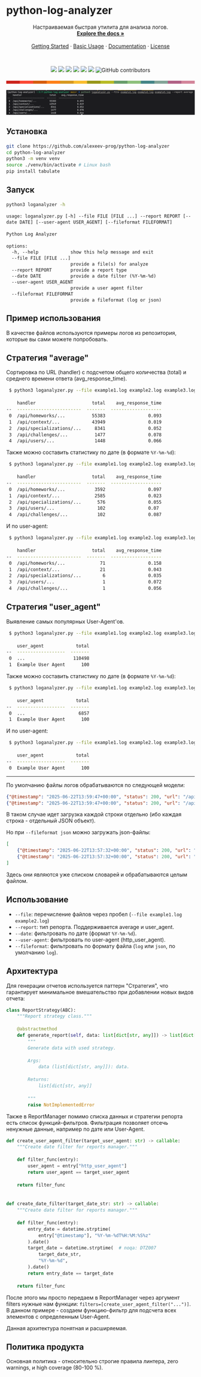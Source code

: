 # python-log-analyzer
<a id="readme-top"></a>

<div align="center">
  <p align="center">
    Настраиваемая быстрая утилита для анализа логов.
    <br />
    <a href="https://alexeev-prog.github.io/python-log-analyzer/"><strong>Explore the docs »</strong></a>
    <br />
    <br />
    <a href="#-getting-started">Getting Started</a>
    ·
    <a href="#-usage-examples">Basic Usage</a>
    ·
    <a href="https://alexeev-prog.github.io/python-log-analyzer/">Documentation</a>
    ·
    <a href="https://github.com/alexeev-prog/python-log-analyzer/blob/main/LICENSE">License</a>
  </p>
</div>
<br>
<p align="center">
    <img src="https://img.shields.io/github/languages/top/alexeev-prog/python-log-analyzer?style=for-the-badge">
    <img src="https://img.shields.io/github/languages/count/alexeev-prog/python-log-analyzer?style=for-the-badge">
    <img src="https://img.shields.io/github/license/alexeev-prog/python-log-analyzer?style=for-the-badge">
    <img src="https://img.shields.io/github/stars/alexeev-prog/python-log-analyzer?style=for-the-badge">
    <img src="https://img.shields.io/github/issues/alexeev-prog/python-log-analyzer?style=for-the-badge">
    <img src="https://img.shields.io/github/last-commit/alexeev-prog/python-log-analyzer?style=for-the-badge">
    <img alt="GitHub contributors" src="https://img.shields.io/github/contributors/alexeev-prog/python-log-analyzer?style=for-the-badge">
</p>
<p align="center">
    <img src="https://raw.githubusercontent.com/alexeev-prog/python-log-analyzer/refs/heads/main/docs/pallet-0.png">
</p>

![alt text](./assets/image.png)

## Установка

```bash
git clone https://github.com/alexeev-prog/python-log-analyzer
cd python-log-analyzer
python3 -m venv venv
source ./venv/bin/activate # Linux bash
pip install tabulate
```

## Запуск

```bash
python3 loganalyzer -h
```

```
usage: loganalyzer.py [-h] --file FILE [FILE ...] --report REPORT [--date DATE] [--user-agent USER_AGENT] [--fileformat FILEFORMAT]

Python Log Analyzer

options:
  -h, --help            show this help message and exit
  --file FILE [FILE ...]
                        provide a file(s) for analyze
  --report REPORT       provide a report type
  --date DATE           provide a date filter (%Y-%m-%d)
  --user-agent USER_AGENT
                        provide a user agent filter
  --fileformat FILEFORMAT
                        provide a fileformat (log or json)
```

## Пример использования
В качестве файлов используются примеры логов из репозитория, которые вы сами можете попробовать.

## Стратегия "average"
Сортировка по URL (handler) с подсчетом общего количества (total) и среднего времени ответа (avg_response_time).

```bash
 $ python3 loganalyzer.py --file example1.log example2.log example3.log --report average

    handler                     total    avg_response_time
--  ------------------------  -------  -------------------
 0  /api/homeworks/...          55383                0.093
 1  /api/context/...            43949                0.019
 2  /api/specializations/...     8341                0.052
 3  /api/challenges/...          1477                0.078
 4  /api/users/...               1448                0.066
```

Также можно составить статистику по дате (в формате `%Y-%m-%d`):

```bash
 $ python3 loganalyzer.py --file example1.log example2.log example3.log --report average --date 2025-06-22

    handler                     total    avg_response_time
--  ------------------------  -------  -------------------
 0  /api/homeworks/...           3592                0.097
 1  /api/context/...             2585                0.023
 2  /api/specializations/...      576                0.055
 3  /api/users/...                102                0.07
 4  /api/challenges/...           102                0.087
```

И по user-agent:

```bash
 $ python3 loganalyzer.py --file example1.log example2.log example3.log --report average --user-agent "Example User Agent"

    handler                     total    avg_response_time
--  ------------------------  -------  -------------------
 0  /api/homeworks/...             71                0.158
 1  /api/context/...               21                0.043
 2  /api/specializations/...        6                0.035
 3  /api/users/...                  1                0.072
 4  /api/challenges/...             1                0.056
```

## Стратегия "user_agent"
Выявление самых популярных User-Agent'ов.

```bash
 $ python3 loganalyzer.py --file example1.log example2.log example3.log --report user_agent

    user_agent            total
--  ------------------  -------
 0  ...                  110498
 1  Example User Agent      100
```

Также можно составить статистику по дате (в формате `%Y-%m-%d`):

```bash
 $ python3 loganalyzer.py --file example1.log example2.log example3.log --report user_agent --date 2025-06-22

    user_agent            total
--  ------------------  -------
 0  ...                    6857
 1  Example User Agent      100
```

И по user-agent:

```bash
 $ python3 loganalyzer.py --file example1.log example2.log example3.log --report user_agent --user-agent "Example User Agent"

    user_agent            total
--  ------------------  -------
 0  Example User Agent      100
```

---

По умолчанию файлы логов обрабатываются по следующей модели:

```json
{"@timestamp": "2025-06-22T13:59:47+00:00", "status": 200, "url": "/api/homeworks/...", "request_method": "GET", "response_time": 0.032, "http_user_agent": "..."}
{"@timestamp": "2025-06-22T13:59:47+00:00", "status": 200, "url": "/api/homeworks/...", "request_method": "GET", "response_time": 0.068, "http_user_agent": "..."}
```

В таком случае идет загрузка каждой строки отдельно (ибо каждая строка - отдельный JSON объект).

Но при `--fileformat json` можно загружать json-файлы:

```json
[
	{"@timestamp": "2025-06-22T13:57:32+00:00", "status": 200, "url": "/api/context/...", "request_method": "GET", "response_time": 0.024, "http_user_agent": "Example User Agent"},
	{"@timestamp": "2025-06-22T13:57:32+00:00", "status": 200, "url": "/api/context/...", "request_method": "GET", "response_time": 0.02, "http_user_agent": "Example User Agent"}
]
```

Здесь они являются уже списком словарей и обрабатываются целым файлом.

## Использование

 + `--file`: перечисление файлов через пробел (`--file example1.log example2.log`)
 + `--report`: тип репорта. Поддерживается average и user_agent.
 + `--date`: фильтровать по дате (формат `%Y-%m-%d`).
 + `--user-agent`: фильтровать по user-agent (http_user_agent).
 + `--fileformat`: фильтровать по формату файла (`log` или `json`, по умолчанию `log`).

## Архитектура
Для генерации отчетов используется паттерн "Стратегия", что гарантирует минимальное вмешательство при добавлении новых видов отчета:

```python
class ReportStrategy(ABC):
    """Report strategy class."""

    @abstractmethod
    def generate_report(self, data: list[dict[str, any]]) -> list[dict[str, any]]:
        """
        Generate data with used strategy.

        Args:
            data (list[dict[str, any]]): data.

        Returns:
            list[dict[str, any]]

        """
        raise NotImplementedError
```

Также в ReportManager помимо списка данных и стратегии репорта есть список функций-фильтров. Фильтрация позволяет отсечь ненужные данные, например по дате или User-Agent.

```python
def create_user_agent_filter(target_user_agent: str) -> callable:
    """Create date filter for reports manager."""

    def filter_func(entry):
        user_agent = entry["http_user_agent"]
        return user_agent == target_user_agent

    return filter_func


def create_date_filter(target_date_str: str) -> callable:
    """Create date filter for reports manager."""

    def filter_func(entry):
        entry_date = datetime.strptime(
            entry["@timestamp"], "%Y-%m-%dT%H:%M:%S%z"
        ).date()
        target_date = datetime.strptime(  # noqa: DTZ007
            target_date_str,
            "%Y-%m-%d",
        ).date()
        return entry_date == target_date

    return filter_func
```

После этого мы просто передаем в ReportManager через аргумент filters нужные нам функции: `filters=[create_user_agent_filter("...")]`. В данном примере - создаем функцию-фильтр для подсчета всех элементов с определенным User-Agent.

Данная архитектура понятная и расширяемая.

## Политика продукта
Основная политика - относительно строгие правила линтера, zero warnings, и high coverage (80-100 %).
